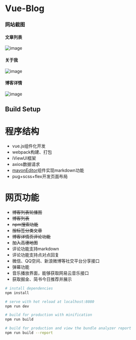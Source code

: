 # Vue-Blog

### 网站截图
#### 文章列表
![image](https://raw.githubusercontent.com/Zzhiren/vue-blog/master/src/assets/zzhiren-blog.png)
#### 关于我
![image](https://raw.githubusercontent.com/Zzhiren/vue-blog/master/src/assets/zzhiren-about.png)
#### 博客详情
![image](https://raw.githubusercontent.com/Zzhiren/vue-blog/master/src/assets/zzhiren-details.png)
## Build Setup

# 程序结构
- vue.js组件化开发
- webpack构建、打包
- iViewUI框架
- axios数据请求
- [mavonEditor](https://github.com/hinesboy/mavonEditor)组件实现markdown功能
- pug+scss+flex开发页面布局

# 网页功能
- ~~博客列表轮播图~~
- ~~博客列表~~
- ~~npm搜索功能~~
- ~~按标签分类文章~~
- ~~博客详情页评论功能~~
- ~~加入高德地图~~
- 评论功能支持markdown
- 评论功能支持点对点回复
- 微信、QQ空间、新浪微博等社交平台分享接口
- 弹幕功能
- 音乐播放界面，能够获取网易云音乐接口
- 获取掘金、简书今日推荐并展示

``` bash
# install dependencies
npm install

# serve with hot reload at localhost:8080
npm run dev

# build for production with minification
npm run build

# build for production and view the bundle analyzer report
npm run build --report
```

